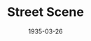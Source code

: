 ---
title: Street Scene
date: 1935-03-26
closing_date:
layout: productions
playbill:
Theatre: Theatre Jacksonville
cast:
- Abraham Kaplan: Jack Berman
- Agnes Cushing: Mildred Perry
- Alice Simpson: Elizabeth McKinnon
- An Ambulance Driver: Birt Byrd
- An Interne: Stokes Perry
- Anna Maurant: Adamae Armbruster
- Apartment Hunter:
  - Betty LeaMond
  - Ward Preston
- Carl Olsen: William Schosser
- Charlie Hildebrand: Susan McRae
- College Girl:
  - Irene Peck
  - Rufe Edwards
- Daniel Buchanan: Ralph Cooper
- Dick McGann: Ted Chapeau
- Dr. Jno. Wilson: Isaac Peiser
- Emma Jones: Winifred Snowden
- Filipo Fiorentino: Edward Goodman
- Frank Maurant: Slocum Ball
- Fred Cullen: John Salzer
- George Jones: Kenyon Parsons
- Greta Fiorentino: Camille Crosland
- Grocery Boy: Robert Sietner, Jr.
- Harry Easter: Charlie Tutewiler
- Laura Hildebrand: Dewey Mallison
- Letter-carrier: Joseph Marron
- Mae Jones: Lydia Fabian
- Marshall James Henry: Virgil Perry
- Mary Hildebrand: Rosebud Richards
- Milkman: Edward Randolph
- Music Student: Wanda Barton
- Nurse Maid:
  - Odella Gay
  - Regina Carter
- Olga Olsen: Birsa Shepard
- Passer By:
  - Cliffard Lowe
  - David Mozo
  - Edith Watson
  - Elizabeth Ramsaur
  - Elmo Lehman
  - Evelyn Janell
  - Glenn Evans
  - Harry Lewis
  - Iris Coan
  - Joan Wilson
  - June Stoy
  - Kathleen MacDonough
  - Louise McCormick
  - Mary Preston
  - Mildred Gay
  - Molly Delgado
  - Paul Delgado
  - Tommy Nunn
- Policeman:
  - Donald DeHoff
  - Eugene LeaMond
- Rose Maurant: Justine Rehnborg
- Samuel Kaplan: Charles Luckie
- Shirley Kaplan: Madeleine Ingalls
- Steve Sankey: Lawrence Case
- Vincent Jones: Nathan Mallison
- Willie Maurant: Richard Peck
crew:
- Director: Justine Rehnborg
- Scenery:
  - John Davis
  - Ted Chapeau
- Set Design: Clyde Harris
- Sound Effects: Martin S. Fabian
orchestra:
- Piano: Doris Brubaker
---